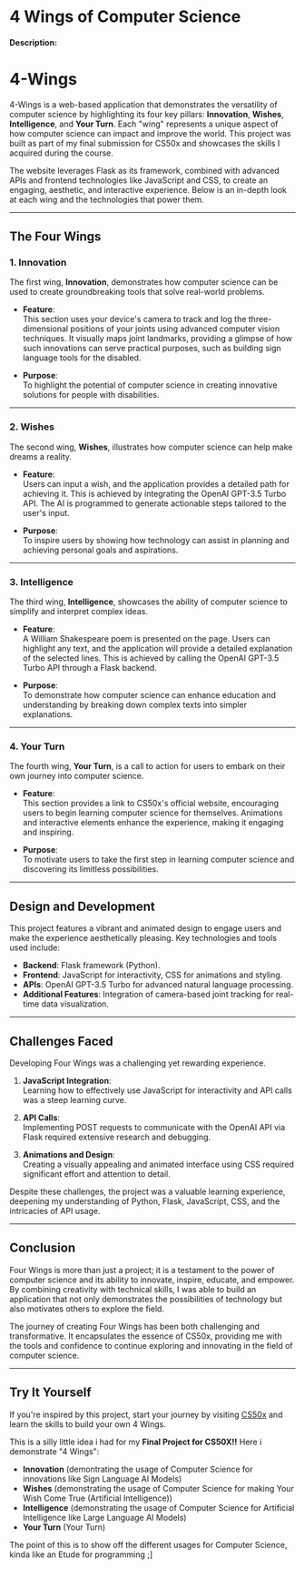 # 4 Wings of Computer Science

#### Description:

# 4-Wings  

4-Wings is a web-based application that demonstrates the versatility of computer science by highlighting its four key pillars: **Innovation**, **Wishes**, **Intelligence**, and **Your Turn**. Each "wing" represents a unique aspect of how computer science can impact and improve the world. This project was built as part of my final submission for CS50x and showcases the skills I acquired during the course.  

The website leverages Flask as its framework, combined with advanced APIs and frontend technologies like JavaScript and CSS, to create an engaging, aesthetic, and interactive experience. Below is an in-depth look at each wing and the technologies that power them.

---

## The Four Wings  

### 1. Innovation  
The first wing, **Innovation**, demonstrates how computer science can be used to create groundbreaking tools that solve real-world problems.  

- **Feature**:  
  This section uses your device's camera to track and log the three-dimensional positions of your joints using advanced computer vision techniques. It visually maps joint landmarks, providing a glimpse of how such innovations can serve practical purposes, such as building sign language tools for the disabled.  

- **Purpose**:  
  To highlight the potential of computer science in creating innovative solutions for people with disabilities.  

---

### 2. Wishes  
The second wing, **Wishes**, illustrates how computer science can help make dreams a reality.  

- **Feature**:  
  Users can input a wish, and the application provides a detailed path for achieving it. This is achieved by integrating the OpenAI GPT-3.5 Turbo API. The AI is programmed to generate actionable steps tailored to the user's input.  

- **Purpose**:  
  To inspire users by showing how technology can assist in planning and achieving personal goals and aspirations.

---

### 3. Intelligence  
The third wing, **Intelligence**, showcases the ability of computer science to simplify and interpret complex ideas.  

- **Feature**:  
  A William Shakespeare poem is presented on the page. Users can highlight any text, and the application will provide a detailed explanation of the selected lines. This is achieved by calling the OpenAI GPT-3.5 Turbo API through a Flask backend.  

- **Purpose**:  
  To demonstrate how computer science can enhance education and understanding by breaking down complex texts into simpler explanations.  

---

### 4. Your Turn  
The fourth wing, **Your Turn**, is a call to action for users to embark on their own journey into computer science.  

- **Feature**:  
  This section provides a link to CS50x's official website, encouraging users to begin learning computer science for themselves. Animations and interactive elements enhance the experience, making it engaging and inspiring.  

- **Purpose**:  
  To motivate users to take the first step in learning computer science and discovering its limitless possibilities.  

---

## Design and Development  

This project features a vibrant and animated design to engage users and make the experience aesthetically pleasing. Key technologies and tools used include:  

- **Backend**: Flask framework (Python).  
- **Frontend**: JavaScript for interactivity, CSS for animations and styling.  
- **APIs**: OpenAI GPT-3.5 Turbo for advanced natural language processing.  
- **Additional Features**: Integration of camera-based joint tracking for real-time data visualization.  

---

## Challenges Faced  

Developing Four Wings was a challenging yet rewarding experience.  

1. **JavaScript Integration**:  
   Learning how to effectively use JavaScript for interactivity and API calls was a steep learning curve.  

2. **API Calls**:  
   Implementing POST requests to communicate with the OpenAI API via Flask required extensive research and debugging.  

3. **Animations and Design**:  
   Creating a visually appealing and animated interface using CSS required significant effort and attention to detail.  

Despite these challenges, the project was a valuable learning experience, deepening my understanding of Python, Flask, JavaScript, CSS, and the intricacies of API usage.  

---

## Conclusion  

Four Wings is more than just a project; it is a testament to the power of computer science and its ability to innovate, inspire, educate, and empower. By combining creativity with technical skills, I was able to build an application that not only demonstrates the possibilities of technology but also motivates others to explore the field.  

The journey of creating Four Wings has been both challenging and transformative. It encapsulates the essence of CS50x, providing me with the tools and confidence to continue exploring and innovating in the field of computer science.  

---

## Try It Yourself  

If you're inspired by this project, start your journey by visiting [CS50x](https://cs50.harvard.edu/x/) and learn the skills to build your own 4 Wings.  


This is a silly little idea i had for my **Final Project for CS50X!!** 
Here i demonstrate "4 Wings":
  - **Innovation** (demontrating the usage of Computer Science for innovations like Sign Language AI Models)
  - **Wishes** (demonstrating the usage of Computer Science for making Your Wish Come True (Artificial Intelligence))
  - **Intelligence** (demonstrating the usage of Computer Science for Artificial Intelligence like Large Language AI Models)
  - **Your Turn** (Your Turn)

The point of this is to show off the different usages for Computer Science, kinda like an Etude for programming ;]
